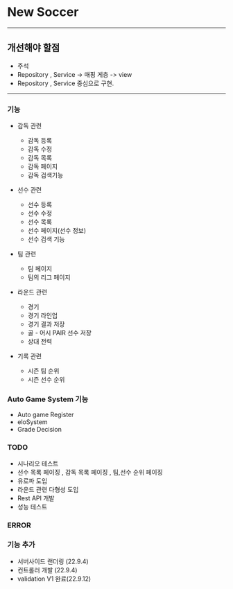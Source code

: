 # **New Soccer**

---
## 개선해야 할점

 - 주석
 - Repository , Service -> 매핑 게층 -> view 
 - Repository , Service  중심으로 구현.

---
### 기능

- 감독 관련
  - 감독 등록
  - 감독 수정
  - 감독 목록
  - 감독 페이지
  - 감독 검색기능


- 선수 관련
  - 선수 등록
  - 선수 수정
  - 선수 목록
  - 선수 페이지(선수 정보)
  - 선수 검색 기능

- 팀 관련
  - 팀 페이지
  - 팀의 리그 페이지

- 라운드 관련
  - 경기
  - 경기 라인업
  - 경기 결과 저장
  - 골 - 어시 PAIR 선수 저장
  - 상대 전력


- 기록 관련
  - 시즌 팀 순위
  - 시즌 선수 순위

### Auto Game System 기능
- Auto game Register
- eloSystem
- Grade Decision

### TODO
  - 시나리오 테스트 
  - 선수 목록 페이징 , 감독 목록 페이징 , 팀,선수 순위 페이징  
  - 유로파 도입 
  - 라운드 관련 다형성 도입 
  - Rest API 개발
  - 성능 테스트

### ERROR

### 기능 추가
  - 서버사이드 랜더링 (22.9.4)
  - 컨트롤러 개발 (22.9.4)
  - validation V1 완료(22.9.12)


